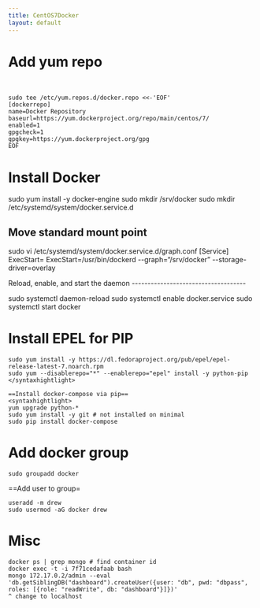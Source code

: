 ```yaml
---
title: CentOS7Docker
layout: default
---
```


Add yum repo
============

​

    sudo tee /etc/yum.repos.d/docker.repo <<-'EOF'
    [dockerrepo]
    name=Docker Repository
    baseurl=https://yum.dockerproject.org/repo/main/centos/7/
    enabled=1
    gpgcheck=1
    gpgkey=https://yum.dockerproject.org/gpg
    EOF

Install Docker
==============

sudo yum install -y docker-engine sudo mkdir /srv/docker sudo mkdir
/etc/systemd/system/docker.service.d

Move standard mount point
-------------------------

<syntaxhiglight> sudo vi /etc/systemd/system/docker.service.d/graph.conf
\[Service\] ExecStart= ExecStart=/usr/bin/dockerd --graph=“/srv/docker”
--storage-driver=overlay

</syntaxhighlight>
Reload, enable, and start the daemon
------------------------------------

<syntaxhightlight> sudo systemctl daemon-reload sudo systemctl enable
docker.service sudo systemctl start docker </syntaxhightlight>

Install EPEL for PIP
====================

    sudo yum install -y https://dl.fedoraproject.org/pub/epel/epel-release-latest-7.noarch.rpm
    sudo yum --disablerepo="*" --enablerepo="epel" install -y python-pip
    </syntaxhightlight>

    ==Install docker-compose via pip==
    <syntaxhightlight>
    yum upgrade python-*
    sudo yum install -y git # not installed on minimal
    sudo pip install docker-compose

Add docker group
================

    sudo groupadd docker

==Add user to group=

    useradd -m drew
    sudo usermod -aG docker drew

Misc
====

    docker ps | grep mongo # find container id
    docker exec -t -i 7f71cedafaab bash
    mongo 172.17.0.2/admin --eval 'db.getSiblingDB("dashboard").createUser({user: "db", pwd: "dbpass", roles: [{role: "readWrite", db: "dashboard"}]})'
    ^ change to localhost
